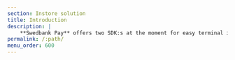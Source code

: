 ```yaml
---
section: Instore solution
title: Introduction
description: |
    **Swedbank Pay** offers two SDK:s at the moment for easy terminal integration, one for Java and one for C#.
permalink: /:path/
menu_order: 600
---
```

